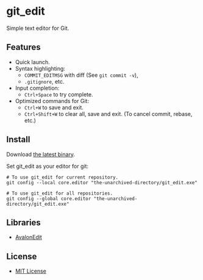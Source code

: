 # git_edit
Simple text editor for Git.

## Features
- Quick launch.
- Syntax highlighting:
    - `COMMIT_EDITMSG` with diff (See ``git commit -v``),
    - `.gitignore`, etc.
- Input completion:
    - ``Ctrl+Space`` to try complete.
- Optimized commands for Git:
    - ``Ctrl+W`` to save and exit.
    - ``Ctrl+Shift+W`` to clear all, save and exit. (To cancel commit, rebase, etc.)

## Install
Download [the latest binary](https://github.com/vain0/git_edit/releases/latest).

Set git_edit as your editor for git:

```
# To use git_edit for current repository.
git config --local core.editor "the-unarchived-directory/git_edit.exe"

# To use git_edit for all repositories.
git config --global core.editor "the-unarchived-directory/git_edit.exe"
```

## Libraries
- [AvalonEdit](https://github.com/icsharpcode/AvalonEdit)

## License
- [MIT License](LICENSE.md)
